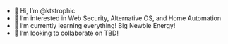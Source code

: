 - 👋 Hi, I’m @ktstrophic
- 👀 I’m interested in Web Security, Alternative OS, and Home Automation
- 🌱 I’m currently learning everything! Big Newbie Energy!
- 💞️ I’m looking to collaborate on TBD!


<!---
ktstrophic/ktstrophic is a ✨ special ✨ repository because its `README.md` (this file) appears on your GitHub profile.
You can click the Preview link to take a look at your changes.
--->

